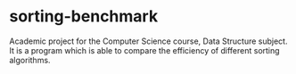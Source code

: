 # sorting-benchmark
Academic project for the Computer Science course, Data Structure subject. It is a program which is able to compare the efficiency of different sorting algorithms.
